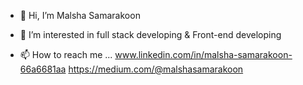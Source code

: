 - 👋 Hi, I’m Malsha Samarakoon
- 👀 I’m interested in full stack developing & Front-end developing

- 📫 How to reach me ...
             www.linkedin.com/in/malsha-samarakoon-66a6681aa
             https://medium.com/@malshasamarakoon
<!---
MalshaSamarakoon/MalshaSamarakoon is a ✨ special ✨ repository because its `README.md` (this file) appears on your GitHub profile.
You can click the Preview link to take a look at your changes.
--->

